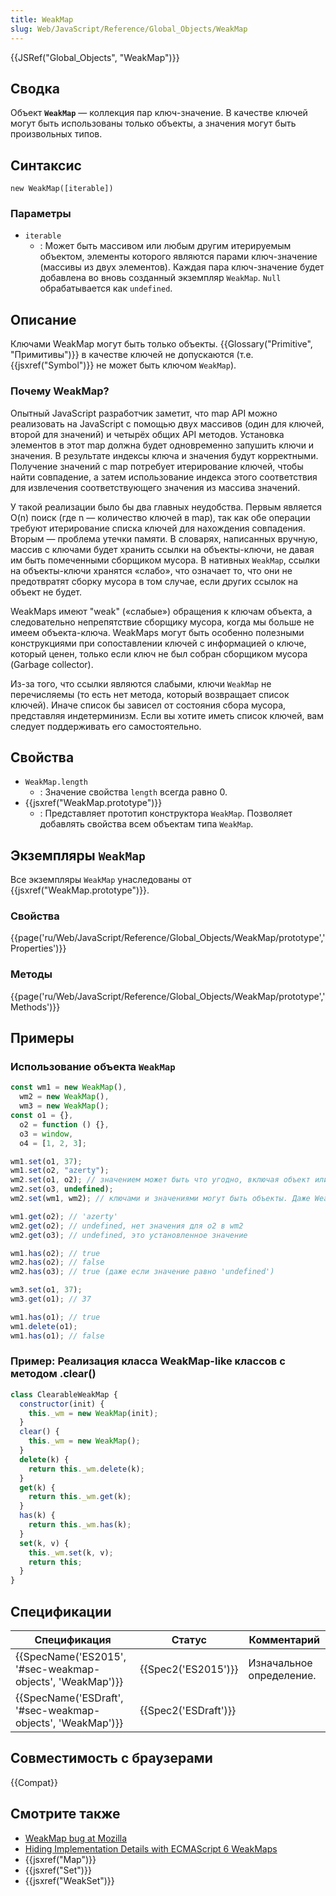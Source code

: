 ```yaml
---
title: WeakMap
slug: Web/JavaScript/Reference/Global_Objects/WeakMap
---
```


{{JSRef("Global_Objects", "WeakMap")}}

## Сводка

Объект **`WeakMap`** — коллекция пар ключ-значение. В качестве ключей могут быть использованы только объекты, а значения могут быть произвольных типов.

## Синтаксис

```
new WeakMap([iterable])
```

### Параметры

- `iterable`
  - : Может быть массивом или любым другим итерируемым объектом, элементы которого являются парами ключ-значение (массивы из двух элементов). Каждая пара ключ-значение будет добавлена во вновь созданный экземпляр `WeakMap`. `Null` обрабатывается как `undefined`.

## Описание

Ключами WeakMap могут быть только объекты. {{Glossary("Primitive", "Примитивы")}} в качестве ключей не допускаются (т.е. {{jsxref("Symbol")}} не может быть ключом `WeakMap`).

### Почему WeakMap?

Опытный JavaScript разработчик заметит, что map API можно реализовать на JavaScript c помощью двух массивов (один для ключей, второй для значений) и четырёх общих API методов. Установка элементов в этот map должна будет одновременно запушить ключи и значения. В результате индексы ключа и значения будут корректными. Получение значений с map потребует итерирование ключей, чтобы найти совпадение, а затем использование индекса этого соответствия для извлечения соответствующего значения из массива значений.

У такой реализации было бы два главных неудобства. Первым является O(n) поиск (где n — количество ключей в map), так как обе операции требуют итерирование списка ключей для нахождения совпадения. Вторым — проблема утечки памяти. В словарях, написанных вручную, массив с ключами будет хранить ссылки на объекты-ключи, не давая им быть помеченными сборщиком мусора. В нативных `WeakMap`, ссылки на объекты-ключи хранятся «слабо», что означает то, что они не предотвратят сборку мусора в том случае, если других ссылок на объект не будет.

WeakMaps имеют "weak" («слабые») обращения к ключам объекта, а следовательно непрепятствие сборщику мусора, когда мы больше не имеем объекта-ключа. WeakMaps могут быть особенно полезными конструкциями при сопоставлении ключей с информацией о ключе, который ценен, только если ключ не был собран сборщиком мусора (Garbage collector).

Из-за того, что ссылки являются слабыми, ключи `WeakMap` не перечисляемы (то есть нет метода, который возвращает список ключей). Иначе список бы зависел от состояния сбора мусора, представляя индетерминизм. Если вы хотите иметь список ключей, вам следует поддерживать его самостоятельно.

## Свойства

- `WeakMap.length`
  - : Значение свойства `length` всегда равно 0.
- {{jsxref("WeakMap.prototype")}}
  - : Представляет прототип конструктора `WeakMap`. Позволяет добавлять свойства всем объектам типа `WeakMap`.

## Экземпляры `WeakMap`

Все экземпляры `WeakMap` унаследованы от {{jsxref("WeakMap.prototype")}}.

### Свойства

{{page('ru/Web/JavaScript/Reference/Global_Objects/WeakMap/prototype','Properties')}}

### Методы

{{page('ru/Web/JavaScript/Reference/Global_Objects/WeakMap/prototype','Methods')}}

## Примеры

### Использование объекта `WeakMap`

```js
const wm1 = new WeakMap(),
  wm2 = new WeakMap(),
  wm3 = new WeakMap();
const o1 = {},
  o2 = function () {},
  o3 = window,
  o4 = [1, 2, 3];

wm1.set(o1, 37);
wm1.set(o2, "azerty");
wm2.set(o1, o2); // значением может быть что угодно, включая объект или функцию
wm2.set(o3, undefined);
wm2.set(wm1, wm2); // ключами и значениями могут быть объекты. Даже WeakMap-ами

wm1.get(o2); // 'azerty'
wm2.get(o2); // undefined, нет значения для o2 в wm2
wm2.get(o3); // undefined, это установленное значение

wm1.has(o2); // true
wm2.has(o2); // false
wm2.has(o3); // true (даже если значение равно 'undefined')

wm3.set(o1, 37);
wm3.get(o1); // 37

wm1.has(o1); // true
wm1.delete(o1);
wm1.has(o1); // false
```

### Пример: Реализация класса WeakMap-like классов с методом .clear()

```js
class ClearableWeakMap {
  constructor(init) {
    this._wm = new WeakMap(init);
  }
  clear() {
    this._wm = new WeakMap();
  }
  delete(k) {
    return this._wm.delete(k);
  }
  get(k) {
    return this._wm.get(k);
  }
  has(k) {
    return this._wm.has(k);
  }
  set(k, v) {
    this._wm.set(k, v);
    return this;
  }
}
```

## Спецификации

| Спецификация                                               | Статус               | Комментарий              |
| ---------------------------------------------------------- | -------------------- | ------------------------ |
| {{SpecName('ES2015', '#sec-weakmap-objects', 'WeakMap')}}  | {{Spec2('ES2015')}}  | Изначальное определение. |
| {{SpecName('ESDraft', '#sec-weakmap-objects', 'WeakMap')}} | {{Spec2('ESDraft')}} |                          |

## Совместимость с браузерами

{{Compat}}

## Смотрите также

- [WeakMap bug at Mozilla](https://bugzilla.mozilla.org/show_bug.cgi?id=547941)
- [Hiding Implementation Details with ECMAScript 6 WeakMaps](http://fitzgeraldnick.com/weblog/53/)
- {{jsxref("Map")}}
- {{jsxref("Set")}}
- {{jsxref("WeakSet")}}
